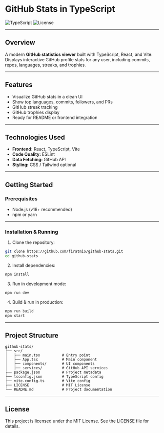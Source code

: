 # GitHub Stats in TypeScript

![TypeScript](https://img.shields.io/badge/Language-TypeScript-blue.svg)  ![License](https://img.shields.io/badge/License-MIT-green.svg)

---

## Overview

A modern **GitHub statistics viewer** built with TypeScript, React, and Vite.
Displays interactive GitHub profile stats for any user, including commits, repos, languages, streaks, and trophies.

---

## Features

* Visualize GitHub stats in a clean UI
* Show top languages, commits, followers, and PRs
* GitHub streak tracking
* GitHub trophies display
* Ready for README or frontend integration

---

## Technologies Used

* **Frontend:** React, TypeScript, Vite
* **Code Quality:** ESLint
* **Data Fetching:** GitHub API
* **Styling:** CSS / Tailwind optional

---

## Getting Started

### Prerequisites

* Node.js (v18+ recommended)
* npm or yarn

---

### Installation & Running

1. Clone the repository:

```bash
git clone https://github.com/firatmio/github-stats.git
cd github-stats
```

2. Install dependencies:

```bash
npm install
```

3. Run in development mode:

```bash
npm run dev
```

4. Build & run in production:

```bash
npm run build
npm start
```

---

## Project Structure

```
github-stats/
├── src/
│   ├── main.tsx          # Entry point
│   ├── App.tsx           # Main component
│   ├── components/       # UI components
│   ├── services/         # GitHub API services
├── package.json          # Project metadata
├── tsconfig.json         # TypeScript config
├── vite.config.ts        # Vite config
├── LICENSE               # MIT License
└── README.md             # Project documentation
```

---

## License

This project is licensed under the MIT License. See the [LICENSE](LICENSE) file for details.
